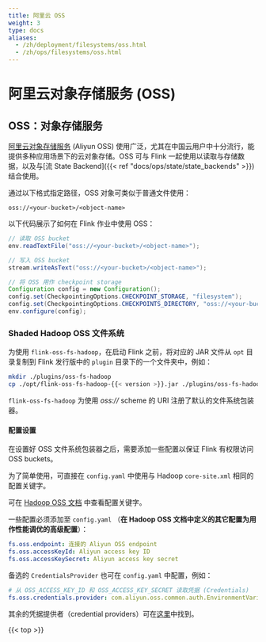 ```yaml
---
title: 阿里云 OSS
weight: 3
type: docs
aliases:
  - /zh/deployment/filesystems/oss.html
  - /zh/ops/filesystems/oss.html
---
```

<!--
Licensed to the Apache Software Foundation (ASF) under one
or more contributor license agreements.  See the NOTICE file
distributed with this work for additional information
regarding copyright ownership.  The ASF licenses this file
to you under the Apache License, Version 2.0 (the
"License"); you may not use this file except in compliance
with the License.  You may obtain a copy of the License at

  http://www.apache.org/licenses/LICENSE-2.0

Unless required by applicable law or agreed to in writing,
software distributed under the License is distributed on an
"AS IS" BASIS, WITHOUT WARRANTIES OR CONDITIONS OF ANY
KIND, either express or implied.  See the License for the
specific language governing permissions and limitations
under the License.
-->

# 阿里云对象存储服务 (OSS)

## OSS：对象存储服务

[阿里云对象存储服务](https://www.aliyun.com/product/oss) (Aliyun OSS) 使用广泛，尤其在中国云用户中十分流行，能提供多种应用场景下的云对象存储。OSS 可与 Flink 一起使用以读取与存储数据，以及与[流 State Backend]({{< ref "docs/ops/state/state_backends" >}}) 结合使用。



通过以下格式指定路径，OSS 对象可类似于普通文件使用：

```plain
oss://<your-bucket>/<object-name>
```

以下代码展示了如何在 Flink 作业中使用 OSS：

```java
// 读取 OSS bucket
env.readTextFile("oss://<your-bucket>/<object-name>");

// 写入 OSS bucket
stream.writeAsText("oss://<your-bucket>/<object-name>");

// 将 OSS 用作 checkpoint storage
Configuration config = new Configuration();
config.set(CheckpointingOptions.CHECKPOINT_STORAGE, "filesystem");
config.set(CheckpointingOptions.CHECKPOINTS_DIRECTORY, "oss://<your-bucket>/<object-name>");
env.configure(config);
```

### Shaded Hadoop OSS 文件系统

为使用 `flink-oss-fs-hadoop`，在启动 Flink 之前，将对应的 JAR 文件从 `opt` 目录复制到 Flink 发行版中的 `plugin` 目录下的一个文件夹中，例如：

```bash
mkdir ./plugins/oss-fs-hadoop
cp ./opt/flink-oss-fs-hadoop-{{< version >}}.jar ./plugins/oss-fs-hadoop/
```

`flink-oss-fs-hadoop` 为使用 *oss://* scheme 的 URI 注册了默认的文件系统包装器。

#### 配置设置

在设置好 OSS 文件系统包装器之后，需要添加一些配置以保证 Flink 有权限访问 OSS buckets。

为了简单使用，可直接在 `config.yaml` 中使用与 Hadoop `core-site.xml` 相同的配置关键字。

可在 [Hadoop OSS 文档](http://hadoop.apache.org/docs/current/hadoop-aliyun/tools/hadoop-aliyun/index.html) 中查看配置关键字。

一些配置必须添加至 `config.yaml` （**在 Hadoop OSS 文档中定义的其它配置为用作性能调优的高级配置**）：

```yaml
fs.oss.endpoint: 连接的 Aliyun OSS endpoint
fs.oss.accessKeyId: Aliyun access key ID
fs.oss.accessKeySecret: Aliyun access key secret
```

备选的 `CredentialsProvider` 也可在 `config.yaml` 中配置，例如：
```yaml
# 从 OSS_ACCESS_KEY_ID 和 OSS_ACCESS_KEY_SECRET 读取凭据 (Credentials)
fs.oss.credentials.provider: com.aliyun.oss.common.auth.EnvironmentVariableCredentialsProvider
```

其余的凭据提供者（credential providers）可在[这里](https://github.com/aliyun/aliyun-oss-java-sdk/tree/master/src/main/java/com/aliyun/oss/common/auth)中找到。



{{< top >}}
